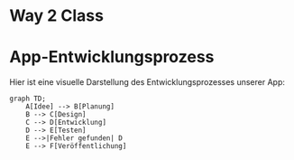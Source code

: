 # Way 2 Class

# App-Entwicklungsprozess

Hier ist eine visuelle Darstellung des Entwicklungsprozesses unserer App:

```mermaid
graph TD;
    A[Idee] --> B[Planung]
    B --> C[Design]
    C --> D[Entwicklung]
    D --> E[Testen]
    E -->|Fehler gefunden| D
    E --> F[Veröffentlichung]